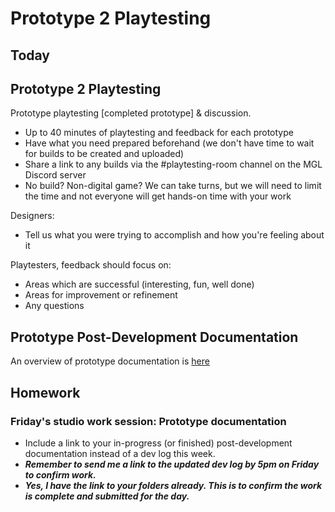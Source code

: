 # Prototype 2 Playtesting

## Today

## Prototype 2 Playtesting
Prototype playtesting [completed prototype] & discussion.
- Up to 40 minutes of playtesting and feedback for each prototype
- Have what you need prepared beforehand (we don't have time to wait for builds to be created and uploaded)
- Share a link to any builds via the #playtesting-room channel on the MGL Discord server
- No build? Non-digital game? We can take turns, but we will need to limit the time and not everyone will get hands-on time with your work

Designers:
- Tell us what you were trying to accomplish and how you're feeling about it

Playtesters, feedback should focus on:
- Areas which are successful (interesting, fun, well done)
- Areas for improvement or refinement
- Any questions

## Prototype Post-Development Documentation
An overview of prototype documentation is [here](https://docs.google.com/document/d/1apj_2hbM5vvQdw3SBWpsp4qg2n8GvV_2JhVvrltNwU0/edit?usp=sharing)

## Homework

### Friday's studio work session: Prototype documentation
- Include a link to your in-progress (or finished) post-development documentation instead of a dev log this week.
- ***Remember to send me a link to the updated dev log by 5pm on Friday to confirm work.***
- ***Yes, I have the link to your folders already. This is to confirm the work is complete and submitted for the day.***

&nbsp;

